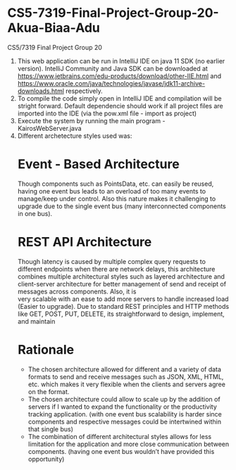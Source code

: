 # CS5-7319-Final-Project-Group-20-Akua-Biaa-Adu
CS5/7319 Final Project Group 20
1. This web application can be run in IntelliJ IDE on java 11 SDK (no earlier version). IntelliJ Community and Java SDK can be downloaded at https://www.jetbrains.com/edu-products/download/other-IIE.html and https://www.oracle.com/java/technologies/javase/jdk11-archive-downloads.html respectively.
2. To compile the code simply open in IntelliJ IDE and compilation will be stright forward. Default dependencie should work if all project files are imported into the IDE (via the pow.xml file - import as project)
3. Execute the system by running the main program - KairosWebServer.java
4. Different archetecture styles used was:
   # Event - Based Architecture
   Though components such as PointsData, etc. can easily be reused, having one event bus leads to an overload of too many events to manage/keep under control. Also this nature makes it challenging to upgrade due to the single event bus (many interconnected components in one bus).
   # REST API Architecture
   Though latency is caused by multiple complex query requests to different endpoints when there are network delays, this architecture combines multiple architectural styles such as layered architecture and client-server architecture for better management of send and receipt of messages across components. Also, it is   
   very scalable with an ease to add more servers to handle increased load (Easier to upgrade). Due to standard REST principles and HTTP methods like GET, POST, PUT, DELETE, its straightforward to design, implement, and maintain
   # Rationale
   - The chosen architecture allowed for different and a variety of data formats to send and receive messages such as JSON, XML, HTML, etc. which makes it very flexible when the clients and servers agree on the format.
   - The chosen architecture could allow to scale up by the addition of servers if I wanted to expand the functionality or the productivity tracking application. (with one event bus scalability is harder since components and respective messages could be intertwined within that single bus)
   - The combination of different architectural styles allows for less limitation for the application and more close communication between components. (having one event bus wouldn’t have provided this opportunity)
